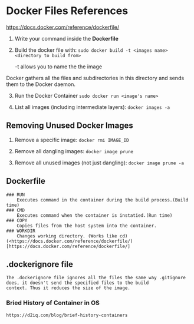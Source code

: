



# Docker Files References
https://docs.docker.com/reference/dockerfile/


1. Write your command inside the **Dockerfile**
2. Build the docker file with:
   ```sudo docker build -t <images name> <directory to build from>```

	-t allows you to name the the image

Docker gathers all the files and subdirectories in this directory and sends them to the Docker daemon.

3. Run the Docker Container
	```sudo docker run <image's name>```



4. List all images (including intermediate layers):
	```docker images -a```

## Removing Unused Docker Images 

1. Remove a specific image:
	```docker rmi IMAGE_ID```

2. Remove all dangling images:
	```docker image prune```

3. Remove all unused images (not just dangling):
	```docker image prune -a```

## Dockerfile

	### RUN
		Executes command in the container during the build process.(Build time)
	### CMD
		Executes command when the container is instatied.(Run time)
	### COPY
		Copies files from the host system into the container.
	### WORKDIR
		Changes working directory. (Works like cd)
	(<https://docs.docker.com/reference/dockerfile/)[https://docs.docker.com/reference/dockerfile/]


## .dockerignore file

	The .dockerignore file ignores all the files the same way .gitignore does, it doesn't send the specified files to the build
	context. Thus it reduces the size of the image.

### Bried History of Container in OS
	https://d2iq.com/blog/brief-history-containers
